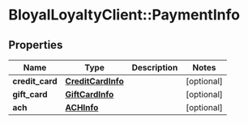 # BloyalLoyaltyClient::PaymentInfo

## Properties
Name | Type | Description | Notes
------------ | ------------- | ------------- | -------------
**credit_card** | [**CreditCardInfo**](CreditCardInfo.md) |  | [optional] 
**gift_card** | [**GiftCardInfo**](GiftCardInfo.md) |  | [optional] 
**ach** | [**ACHInfo**](ACHInfo.md) |  | [optional] 

